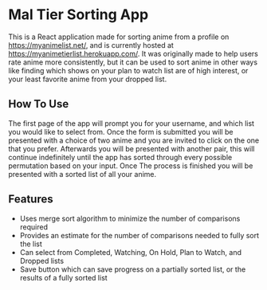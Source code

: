 # Mal Tier Sorting App

This is a React application made for sorting anime from a profile on https://myanimelist.net/, and is currently hosted at https://myanimetierlist.herokuapp.com/. It was originally made to help users rate anime more consistently, but it can be used to sort anime in other ways like finding which shows on your plan to watch list are of high interest, or your least favorite anime from your dropped list.

## How To Use

The first page of the app will prompt you for your username, and which list you would like to select from. Once the form is submitted you will be presented with a choice of two anime and you are invited to click on the one that you prefer. Afterwards you will be presented with another pair, this will continue indefinitely until the app has sorted through every possible permutation based on your input. Once The process is finished you will be presented with a sorted list of all your anime.

## Features

- Uses merge sort algorithm to minimize the number of comparisons required
- Provides an estimate for the number of comparisons needed to fully sort the list
- Can select from Completed, Watching, On Hold, Plan to Watch, and Dropped lists
- Save button which can save progress on a partially sorted list, or the results of a fully sorted list
